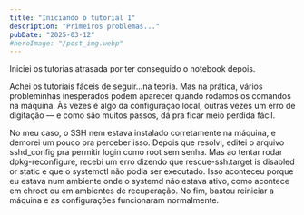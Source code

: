 ```yaml
---
title: "Iniciando o tutorial 1"
description: "Primeiros problemas..."
pubDate: "2025-03-12"
#heroImage: "/post_img.webp"
---
```

Iniciei os tutorias atrasada por ter conseguido o notebook depois.

Achei os tutoriais fáceis de seguir…na teoria. Mas na prática, vários probleminhas inesperados podem aparecer quando rodamos os comandos na máquina. Às vezes é algo da configuração local, outras vezes um erro de digitação — e como são muitos passos, dá pra ficar meio perdida fácil.

No meu caso, o SSH nem estava instalado corretamente na máquina, e demorei um pouco pra perceber isso. Depois que resolvi, editei o arquivo sshd_config pra permitir login como root sem senha. Mas ao tentar rodar dpkg-reconfigure, recebi um erro dizendo que rescue-ssh.target is disabled or static e que o systemctl não podia ser executado. Isso aconteceu porque eu estava num ambiente onde o systemd não estava ativo, como acontece em chroot ou em ambientes de recuperação. No fim, bastou reiniciar a máquina e as configurações funcionaram normalmente.